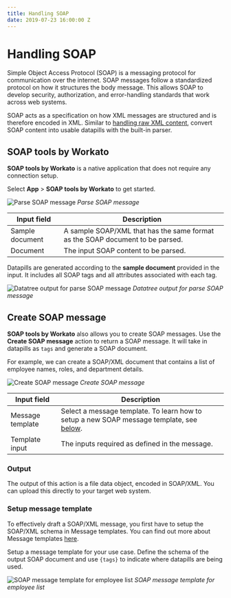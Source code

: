 ```yaml
---
title: Handling SOAP
date: 2019-07-23 16:00:00 Z
---
```


# Handling SOAP
Simple Object Access Protocol (SOAP) is a messaging protocol for communication over the internet. SOAP messages follow a standardized protocol on how it structures the body message. This allows SOAP to develop security, authorization, and error-handling standards that work across web systems.

SOAP acts as a specification on how XML messages are structured and is therefore encoded in XML. Similar to [handling raw XML content](/features/handling-xml.md), convert SOAP content into usable datapills with the built-in parser.

## SOAP tools by Workato
**SOAP tools by Workato** is a native application that does not require any connection setup.

Select **App** > **SOAP tools by Workato** to get started.

![Parse SOAP message](~@img/features/handling-soap/parse-soap-message.png)
*Parse SOAP message*

| Input field     | Description |
| --------------- | ----------- |
| Sample document | A sample SOAP/XML that has the same format as the SOAP document to be parsed. |
| Document        | The input SOAP content to be parsed. |

Datapills are generated according to the **sample document** provided in the input. It includes all SOAP tags and all attributes associated with each tag.

![Datatree output for parse SOAP message](~@img/features/handling-soap/parse-soap-message-datatree.png)
*Datatree output for parse SOAP message*

## Create SOAP message
**SOAP tools by Workato** also allows you to create SOAP messages. Use the **Create SOAP message** action to return a SOAP message. It will take in datapills as `tags` and generate a SOAP document.

For example, we can create a SOAP/XML document that contains a list of employee names, roles, and department details.

![Create SOAP message](~@img/features/handling-soap/create-soap-message.png)
*Create SOAP message*

| Input field      | Description                                    |
| ---------------- | ---------------------------------------------- |
| Message template | Select a message template. To learn how to setup a new SOAP message template, see [below](#setup-message-template). |
| Template input   | The inputs required as defined in the message. |

### Output
The output of this action is a file data object, encoded in SOAP/XML. You can upload this directly to your target web system.

### Setup message template
To effectively draft a SOAP/XML message, you first have to setup the SOAP/XML schema in Message templates. You can find out more about Message templates [here](features/message-template.md).

Setup a message template for your use case. Define the schema of the output SOAP document and use `{tags}` to indicate where datapills are being used.

![SOAP message template for employee list](~@img/features/handling-soap/soap-message-template.png)
*SOAP message template for employee list*
